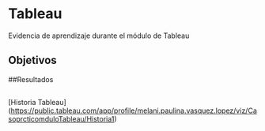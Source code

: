 # Tableau
Evidencia de aprendizaje durante el módulo de Tableau

## Objetivos


##Resultados

##

##
[Historia Tableau] (https://public.tableau.com/app/profile/melani.paulina.vasquez.lopez/viz/CasoprcticomduloTableau/Historia1)


